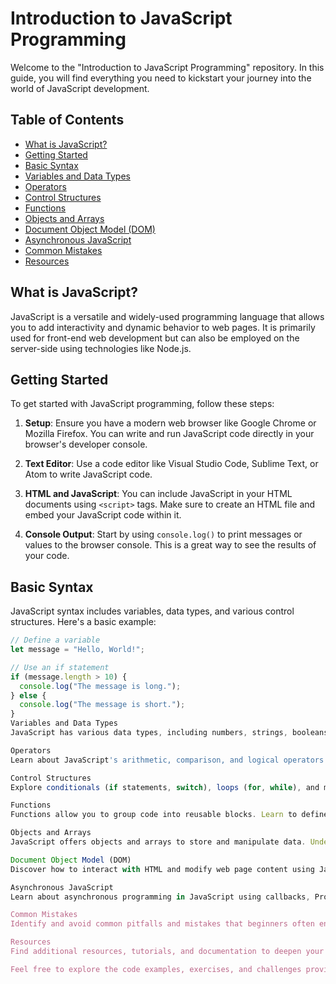# Introduction to JavaScript Programming

Welcome to the "Introduction to JavaScript Programming" repository. In this guide, you will find everything you need to kickstart your journey into the world of JavaScript development.

## Table of Contents

- [What is JavaScript?](#what-is-javascript)
- [Getting Started](#getting-started)
- [Basic Syntax](#basic-syntax)
- [Variables and Data Types](#variables-and-data-types)
- [Operators](#operators)
- [Control Structures](#control-structures)
- [Functions](#functions)
- [Objects and Arrays](#objects-and-arrays)
- [Document Object Model (DOM)](#document-object-model-dom)
- [Asynchronous JavaScript](#asynchronous-javascript)
- [Common Mistakes](#common-mistakes)
- [Resources](#resources)

## What is JavaScript?

JavaScript is a versatile and widely-used programming language that allows you to add interactivity and dynamic behavior to web pages. It is primarily used for front-end web development but can also be employed on the server-side using technologies like Node.js.

## Getting Started

To get started with JavaScript programming, follow these steps:

1. **Setup**: Ensure you have a modern web browser like Google Chrome or Mozilla Firefox. You can write and run JavaScript code directly in your browser's developer console.

2. **Text Editor**: Use a code editor like Visual Studio Code, Sublime Text, or Atom to write JavaScript code. 

3. **HTML and JavaScript**: You can include JavaScript in your HTML documents using `<script>` tags. Make sure to create an HTML file and embed your JavaScript code within it.

4. **Console Output**: Start by using `console.log()` to print messages or values to the browser console. This is a great way to see the results of your code.

## Basic Syntax

JavaScript syntax includes variables, data types, and various control structures. Here's a basic example:

```javascript
// Define a variable
let message = "Hello, World!";

// Use an if statement
if (message.length > 10) {
  console.log("The message is long.");
} else {
  console.log("The message is short.");
}
Variables and Data Types
JavaScript has various data types, including numbers, strings, booleans, objects, and arrays. Variables can store these data types.

Operators
Learn about JavaScript's arithmetic, comparison, and logical operators to manipulate data and control program flow.

Control Structures
Explore conditionals (if statements, switch), loops (for, while), and more for controlling the flow of your JavaScript code.

Functions
Functions allow you to group code into reusable blocks. Learn to define, call, and pass arguments to functions.

Objects and Arrays
JavaScript offers objects and arrays to store and manipulate data. Understand how to work with these data structures.

Document Object Model (DOM)
Discover how to interact with HTML and modify web page content using JavaScript and the DOM.

Asynchronous JavaScript
Learn about asynchronous programming in JavaScript using callbacks, Promises, and async/await to handle tasks like fetching data from APIs.

Common Mistakes
Identify and avoid common pitfalls and mistakes that beginners often encounter when working with JavaScript.

Resources
Find additional resources, tutorials, and documentation to deepen your JavaScript knowledge.

Feel free to explore the code examples, exercises, and challenges provided in this repository to practice and reinforce your JavaScript skills. Happy coding!

